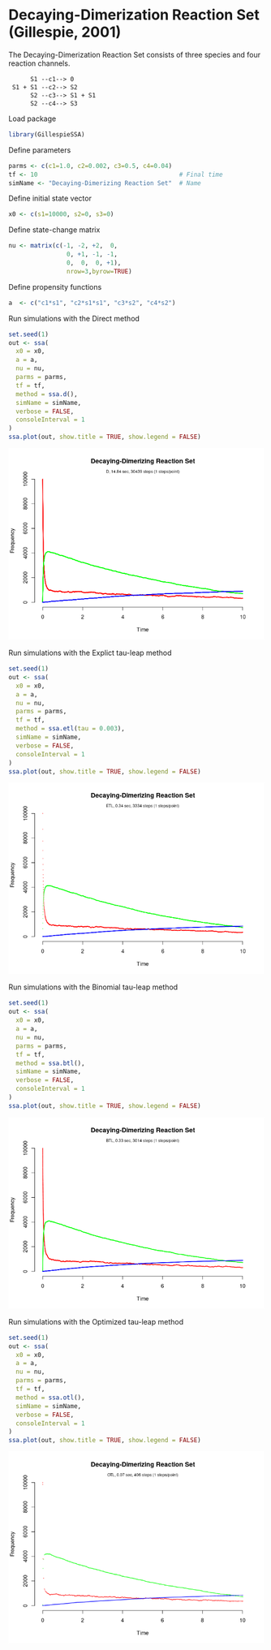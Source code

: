 Decaying-Dimerization Reaction Set (Gillespie, 2001)
================

<!-- github markdown built using 
rmarkdown::render("vignettes/decaying_dimer.Rmd", output_format = "github_document")
-->

The Decaying-Dimerization Reaction Set consists of three species and
four reaction channels.

``` 
      S1 --c1--> 0
 S1 + S1 --c2--> S2
      S2 --c3--> S1 + S1
      S2 --c4--> S3
```

Load package

``` r
library(GillespieSSA)
```

Define parameters

``` r
parms <- c(c1=1.0, c2=0.002, c3=0.5, c4=0.04)
tf <- 10                                       # Final time
simName <- "Decaying-Dimerizing Reaction Set"  # Name
```

Define initial state vector

``` r
x0 <- c(s1=10000, s2=0, s3=0)
```

Define state-change matrix

``` r
nu <- matrix(c(-1, -2, +2,  0,
                0, +1, -1, -1,
                0,  0,  0, +1),
                nrow=3,byrow=TRUE)
```

Define propensity functions

``` r
a  <- c("c1*s1", "c2*s1*s1", "c3*s2", "c4*s2")
```

Run simulations with the Direct method

``` r
set.seed(1)
out <- ssa(
  x0 = x0,
  a = a,
  nu = nu,
  parms = parms,
  tf = tf,
  method = ssa.d(),
  simName = simName,
  verbose = FALSE,
  consoleInterval = 1
) 
ssa.plot(out, show.title = TRUE, show.legend = FALSE)
```

![](decaying_dimer_files/figure-gfm/direct-1.png)<!-- -->

Run simulations with the Explict tau-leap method

``` r
set.seed(1)
out <- ssa(
  x0 = x0,
  a = a,
  nu = nu,
  parms = parms,
  tf = tf,
  method = ssa.etl(tau = 0.003),
  simName = simName,
  verbose = FALSE,
  consoleInterval = 1
) 
ssa.plot(out, show.title = TRUE, show.legend = FALSE)
```

![](decaying_dimer_files/figure-gfm/etl-1.png)<!-- -->

Run simulations with the Binomial tau-leap method

``` r
set.seed(1)
out <- ssa(
  x0 = x0,
  a = a,
  nu = nu,
  parms = parms,
  tf = tf,
  method = ssa.btl(),
  simName = simName,
  verbose = FALSE,
  consoleInterval = 1
) 
ssa.plot(out, show.title = TRUE, show.legend = FALSE)
```

![](decaying_dimer_files/figure-gfm/btl-1.png)<!-- -->

Run simulations with the Optimized tau-leap method

``` r
set.seed(1)
out <- ssa(
  x0 = x0,
  a = a,
  nu = nu,
  parms = parms,
  tf = tf,
  method = ssa.otl(),
  simName = simName,
  verbose = FALSE,
  consoleInterval = 1
) 
ssa.plot(out, show.title = TRUE, show.legend = FALSE)
```

![](decaying_dimer_files/figure-gfm/otl-1.png)<!-- -->
